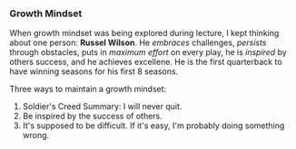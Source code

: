 ### Growth Mindset
When growth mindset was being explored during lecture, I kept thinking about one person: **Russel Wilson**. He *embraces* challenges, *persists* through obstacles, puts in *maximum effort* on every play, he is *inspired* by others success, and he achieves excellene.  He is the first quarterback to have winning seasons for his first 8 seasons. 

Three ways to maintain a growth mindset:
1. Soldier's Creed Summary: I will never quit.
2. Be inspired by the success of others.
3. It's supposed to be difficult. If it's easy, I'm probably doing something wrong.